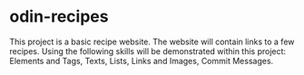 # odin-recipes
This project is a basic recipe website. The website will contain links to a few recipes. Using the following skills will be demonstrated within this project: Elements and Tags, Texts, Lists, Links and Images, Commit Messages.